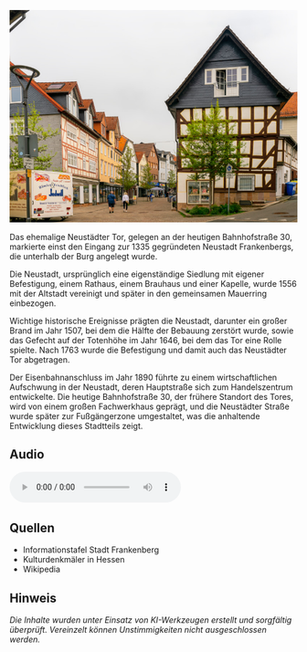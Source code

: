 ![Neustädter Tor](./images/frankenberg/p15.jpg)

Das ehemalige Neustädter Tor, gelegen an der heutigen Bahnhofstraße 30, markierte einst den Eingang zur 1335 gegründeten Neustadt Frankenbergs, die unterhalb der Burg angelegt wurde.

Die Neustadt, ursprünglich eine eigenständige Siedlung mit eigener Befestigung, einem Rathaus, einem Brauhaus und einer Kapelle, wurde 1556 mit der Altstadt vereinigt und später in den gemeinsamen Mauerring einbezogen.

Wichtige historische Ereignisse prägten die Neustadt, darunter ein großer Brand im Jahr 1507, bei dem die Hälfte der Bebauung zerstört wurde, sowie das Gefecht auf der Totenhöhe im Jahr 1646, bei dem das Tor eine Rolle spielte. Nach 1763 wurde die Befestigung und damit auch das Neustädter Tor abgetragen.

Der Eisenbahnanschluss im Jahr 1890 führte zu einem wirtschaftlichen Aufschwung in der Neustadt, deren Hauptstraße sich zum Handelszentrum entwickelte. Die heutige Bahnhofstraße 30, der frühere Standort des Tores, wird von einem großen Fachwerkhaus geprägt, und die Neustädter Straße wurde später zur Fußgängerzone umgestaltet, was die anhaltende Entwicklung dieses Stadtteils zeigt.

## Audio

<audio controls class="full-width-audio">
  <source src="locales/frankenberg/de/p15.mp3" type="audio/mpeg">
  Dein Browser unterstützt kein Audioelement.
</audio>

## Quellen

- Informationstafel Stadt Frankenberg
- Kulturdenkmäler in Hessen
- Wikipedia

## Hinweis

_Die Inhalte wurden unter Einsatz von KI-Werkzeugen erstellt und sorgfältig überprüft. Vereinzelt können Unstimmigkeiten nicht ausgeschlossen werden._